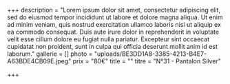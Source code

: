 +++
description = "Lorem ipsum dolor sit amet, consectetur adipiscing elit, sed do eiusmod tempor incididunt ut labore et dolore magna aliqua. Ut enim ad minim veniam, quis nostrud exercitation ullamco laboris nisi ut aliquip ex ea commodo consequat. Duis aute irure dolor in reprehenderit in voluptate velit esse cillum dolore eu fugiat nulla pariatur. Excepteur sint occaecat cupidatat non proident, sunt in culpa qui officia deserunt mollit anim id est laborum."
gallerie = []
photo = "uploads/BE3DD1A8-3385-4213-B4E7-A63BDE4CB09E.jpeg"
prix = "80€"
title = ""
titre = "N°31 - Pantalon Silver"

+++
